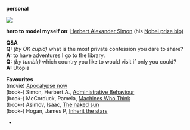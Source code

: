 
**personal**

![](http://i.imgur.com/SHvdqUV.jpg)

**hero to model myself on**: [Herbert Alexander Simon](http://en.wikipedia.org/wiki/Herbert_A._Simon "simon") (his [Nobel prize bio)](http://www.nobelprize.org/nobel_prizes/economic-sciences/laureates/1978/simon-bio.html "nobel simon")
 
**Q&A**  
**Q:** *(by OK cupid)* what is the most private confession you dare to share?  
**A:** to have adventures I go to the library.  
**Q:** *(by tumblr)* which country you like to would visit if only you could?  
**A:** Utopia  

**Favourites**  
(movie) [Apocalypse now](https://www.facebook.com/ApocalypseNowMovie?fb_action_ids=1392445307677777&fb_action_types=video.watches&fb_source=other_multiline&action_object_map=%5B132187376810512%5D&action_type_map=%5B%22video.watches%22%5D&action_ref_map=%5B%5D&fb_collection_id=46&ref=profile)  
(book-) Simon, Herbert.A., [Administrative Behaviour](http://www.goodreads.com/book/show/155253.Administrative_Behavior?action_object_map=%5B404550862944594%5D&action_ref_map=%5B%5D&action_type_map=%5B%22books.reads%22%5D&fb_action_ids=1414322568823384&fb_action_types=books.reads&fb_collection_id=14&fb_source=other_multiline&ref=profile)  
(book-) McCorduck, Pamela, [Machines Who Think](http://www.goodreads.com/book/show/1170362.Machines_Who_Think?fb_action_ids=1392457471009894&fb_action_types=books.reads&fb_source=other_multiline&action_object_map=%5B10150392473343219%5D&action_type_map=%5B%22books.reads%22%5D&action_ref_map=%5B%5D&fb_collection_id=14&ref=profile)  
(book-) Asimov, Isaac, [The naked sun](https://www.facebook.com/pages/The-Naked-Sun/111488908867312?fb_action_ids=1392449334344041&fb_action_types=books.reads&fb_source=other_multiline&action_object_map=%5B111488908867312%5D&action_type_map=%5B%22books.reads%22%5D&action_ref_map=%5B%5D&fb_collection_id=14&ref=profile)  
(book-) Hogan, James P, [Inherit the stars](http://www.goodreads.com/book/show/16252641-inherit-the-stars)  

-



